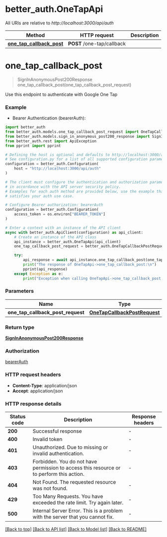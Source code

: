 # better_auth.OneTapApi

All URIs are relative to *http://localhost:3000/api/auth*

Method | HTTP request | Description
------------- | ------------- | -------------
[**one_tap_callback_post**](OneTapApi.md#one_tap_callback_post) | **POST** /one-tap/callback | 


# **one_tap_callback_post**
> SignInAnonymousPost200Response one_tap_callback_post(one_tap_callback_post_request)

Use this endpoint to authenticate with Google One Tap

### Example

* Bearer Authentication (bearerAuth):

```python
import better_auth
from better_auth.models.one_tap_callback_post_request import OneTapCallbackPostRequest
from better_auth.models.sign_in_anonymous_post200_response import SignInAnonymousPost200Response
from better_auth.rest import ApiException
from pprint import pprint

# Defining the host is optional and defaults to http://localhost:3000/api/auth
# See configuration.py for a list of all supported configuration parameters.
configuration = better_auth.Configuration(
    host = "http://localhost:3000/api/auth"
)

# The client must configure the authentication and authorization parameters
# in accordance with the API server security policy.
# Examples for each auth method are provided below, use the example that
# satisfies your auth use case.

# Configure Bearer authorization: bearerAuth
configuration = better_auth.Configuration(
    access_token = os.environ["BEARER_TOKEN"]
)

# Enter a context with an instance of the API client
async with better_auth.ApiClient(configuration) as api_client:
    # Create an instance of the API class
    api_instance = better_auth.OneTapApi(api_client)
    one_tap_callback_post_request = better_auth.OneTapCallbackPostRequest() # OneTapCallbackPostRequest | 

    try:
        api_response = await api_instance.one_tap_callback_post(one_tap_callback_post_request)
        print("The response of OneTapApi->one_tap_callback_post:\n")
        pprint(api_response)
    except Exception as e:
        print("Exception when calling OneTapApi->one_tap_callback_post: %s\n" % e)
```



### Parameters


Name | Type | Description  | Notes
------------- | ------------- | ------------- | -------------
 **one_tap_callback_post_request** | [**OneTapCallbackPostRequest**](OneTapCallbackPostRequest.md)|  | 

### Return type

[**SignInAnonymousPost200Response**](SignInAnonymousPost200Response.md)

### Authorization

[bearerAuth](../README.md#bearerAuth)

### HTTP request headers

 - **Content-Type**: application/json
 - **Accept**: application/json

### HTTP response details

| Status code | Description | Response headers |
|-------------|-------------|------------------|
**200** | Successful response |  -  |
**400** | Invalid token |  -  |
**401** | Unauthorized. Due to missing or invalid authentication. |  -  |
**403** | Forbidden. You do not have permission to access this resource or to perform this action. |  -  |
**404** | Not Found. The requested resource was not found. |  -  |
**429** | Too Many Requests. You have exceeded the rate limit. Try again later. |  -  |
**500** | Internal Server Error. This is a problem with the server that you cannot fix. |  -  |

[[Back to top]](#) [[Back to API list]](../README.md#documentation-for-api-endpoints) [[Back to Model list]](../README.md#documentation-for-models) [[Back to README]](../README.md)

